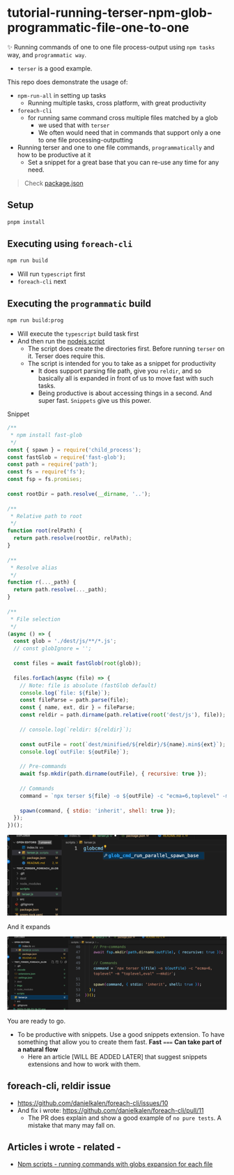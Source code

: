# tutorial-running-terser-npm-glob-programmatic-file-one-to-one

✨ Running commands of one to one file process-output using `npm tasks` way, and `programmatic way`.

- `terser` is a good example.

This repo does demonstrate the usage of:

- `npm-run-all` in setting up tasks
  - Running multiple tasks, cross platform, with great productivity
- `foreach-cli`
  - for running same command cross multiple files matched by a glob
    - we used that with `terser`
    - We often would need that in commands that support only a one to one file processing-outputting
- Running terser and one to one file commands, `programmatically` and how to be productive at it
  - Set a snippet for a great base that you can re-use any time for any need.

> Check [package.json](package.json)

## Setup

```bash
pnpm install
```

## Executing using `foreach-cli`

```bash
npm run build
```

- Will run `typescript` first
- `foreach-cli` next

## Executing the `programmatic` build

```bash
npm run build:prog
```

- Will execute the `typescript` build task first
- And then run the [nodejs script](scripts/terser.js)
  - The script does create the directories first. Before running `terser` on it. Terser does require this.
  - The script is intended for you to take as a snippet for productivity
    - It does support parsing file path, give you `reldir`, and so basically all is expanded in front of us to move fast with such tasks.
    - Being productive is about accessing things in a second. And super fast. `Snippets` give us this power.

Snippet

```js
/**
 * npm install fast-glob
 */
const { spawn } = require('child_process');
const fastGlob = require('fast-glob');
const path = require('path');
const fs = require('fs');
const fsp = fs.promises;

const rootDir = path.resolve(__dirname, '..');

/**
 * Relative path to root
 */
function root(relPath) {
  return path.resolve(rootDir, relPath);
}

/**
 * Resolve alias
 */
function r(..._path) {
  return path.resolve(..._path);
}

/**
 * File selection
 */
(async () => {
  const glob = './dest/js/**/*.js';
  // const globIgnore = '';

  const files = await fastGlob(root(glob));

  files.forEach(async (file) => {
    // Note: file is absolute (fastGlob default)
    console.log(`file: ${file}`);
    const fileParse = path.parse(file);
    const { name, ext, dir } = fileParse;
    const reldir = path.dirname(path.relative(root('dest/js'), file));

    // console.log(`reldir: ${reldir}`);

    const outFile = root(`dest/minified/${reldir}/${name}.min${ext}`);
    console.log(`outFile: ${outFile}`);

    // Pre-commands
    await fsp.mkdir(path.dirname(outFile), { recursive: true });

    // Commands
    command = `npx terser ${file} -o ${outFile} -c "ecma=6,toplevel" -m "toplevel,eval" --mkdir`;

    spawn(command, { stdio: 'inherit', shell: true });
  });
})();
```

![](imgs/2023-11-08-01-16-47.png)

And it expands

![](imgs/2023-11-08-01-17-26.png)

You are ready to go.

- To be productive with snippets. Use a good snippets extension. To have something that allow you to create them fast. **Fast** `===` **Can take part of a natural flow**
  - Here an article [WILL BE ADDED LATER] that suggest snippets extensions and how to work with them.

## foreach-cli, reldir issue

- https://github.com/danielkalen/foreach-cli/issues/10
- And fix i wrote: https://github.com/danielkalen/foreach-cli/pull/11
  - The PR does explain and show a good example of `no pure tests`. A mistake that many may fall on.

## Articles i wrote - related -

- [Npm scripts - running commands with globs expansion for each file](https://medium.com/@allalmohamedlamine/npm-scripts-running-commands-with-globs-expansion-for-each-file-46efc17b80bb)

